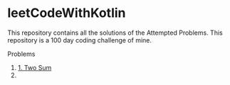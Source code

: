 # leetCodeWithKotlin
This repository contains all the solutions of the Attempted Problems. This repository is a 100 day coding challenge of mine.

Problems
001. [1. Two Sum](https://leetcode.com/problems/two-sum/)
002. 

